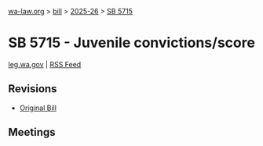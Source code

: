 [wa-law.org](/) > [bill](/bill/) > [2025-26](/bill/2025-26/) > [SB 5715](/bill/2025-26/sb/5715/)

# SB 5715 - Juvenile convictions/score
[leg.wa.gov](https://app.leg.wa.gov/billsummary?BillNumber=5715&Year=2025&Initiative=false) | [RSS Feed](./rss.xml)

## Revisions
* [Original Bill](1/)

## Meetings